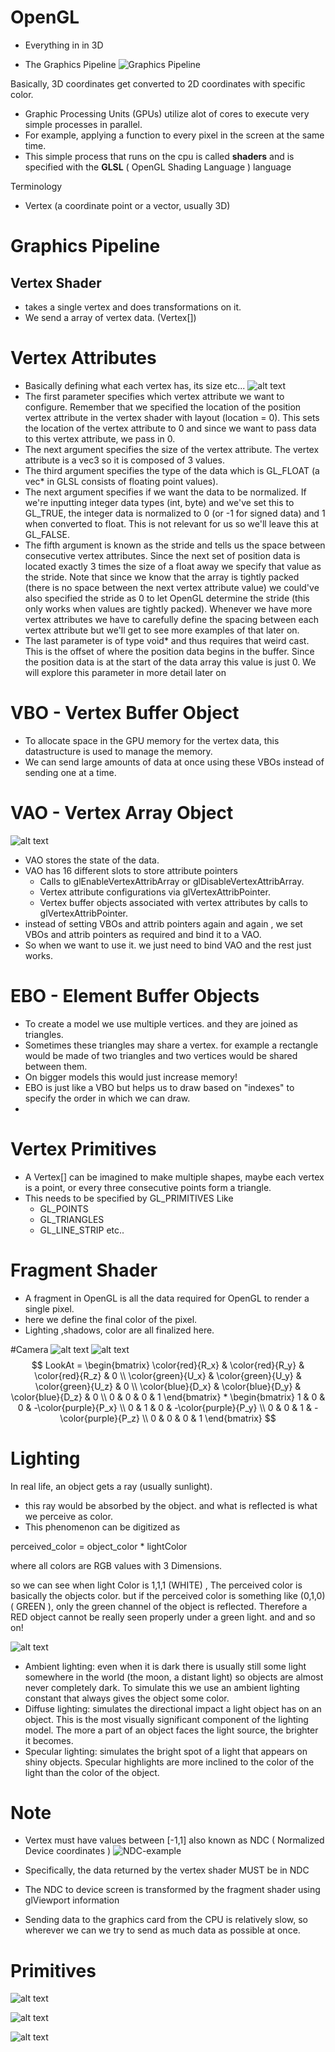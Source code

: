 

# OpenGL

- Everything in in 3D

- The Graphics Pipeline
![Graphics Pipeline](graphics_pipeline.png)


Basically, 3D coordinates get converted to 2D coordinates with specific color.

- Graphic Processing Units (GPUs) utilize alot of cores to execute very simple processes in parallel.
- For example, applying a function to every pixel in the screen at the same time.
- This simple process that runs on the cpu is called **shaders** and is specified with the **GLSL** ( OpenGL Shading Language ) language


Terminology
- Vertex (a coordinate point or a vector, usually 3D)
  


# Graphics Pipeline
## Vertex Shader
- takes a single vertex and does transformations on it.
- We send a array of vertex data. (Vertex[])
# Vertex Attributes
- Basically defining what each vertex has, its size etc...
![alt text](image.png)
- The first parameter specifies which vertex attribute we want to configure. Remember that we specified the location of the position vertex attribute in the vertex shader with layout (location = 0). This sets the location of the vertex attribute to 0 and since we want to pass data to this vertex attribute, we pass in 0.
- The next argument specifies the size of the vertex attribute. The vertex attribute is a vec3 so it is composed of 3 values.
- The third argument specifies the type of the data which is GL_FLOAT (a vec* in GLSL consists of floating point values).
- The next argument specifies if we want the data to be normalized. If we're inputting integer data types (int, byte) and we've set this to GL_TRUE, the integer data is normalized to 0 (or -1 for signed data) and 1 when converted to float. This is not relevant for us so we'll leave this at GL_FALSE.
- The fifth argument is known as the stride and tells us the space between consecutive vertex attributes. Since the next set of position data is located exactly 3 times the size of a float away we specify that value as the stride. Note that since we know that the array is tightly packed (there is no space between the next vertex attribute value) we could've also specified the stride as 0 to let OpenGL determine the stride (this only works when values are tightly packed). Whenever we have more vertex attributes we have to carefully define the spacing between each vertex attribute but we'll get to see more examples of that later on.
- The last parameter is of type void* and thus requires that weird cast. This is the offset of where the position data begins in the buffer. Since the position data is at the start of the data array this value is just 0. We will explore this parameter in more detail later on

# VBO - Vertex Buffer Object
- To allocate space in the GPU memory for the vertex data, this datastructure is used to manage the memory.
- We can send large amounts of data at once using these VBOs instead of sending one at a time.


# VAO - Vertex Array Object

![alt text](image-2.png)

- VAO stores the state of the data.
- VAO has 16 different slots to store attribute pointers
  - Calls to glEnableVertexAttribArray or glDisableVertexAttribArray.
  - Vertex attribute configurations via glVertexAttribPointer.
  - Vertex buffer objects associated with vertex attributes by calls to glVertexAttribPointer.
- instead of setting VBOs and attrib pointers again and again , we set VBOs and attrib pointers as required and bind it to a VAO.
- So when we want to use it. we just need to bind VAO and the rest just works.

# EBO - Element Buffer Objects

- To create a model we use multiple vertices. and they are joined as triangles.
- Sometimes these triangles may share a vertex. for example a rectangle would be made of two triangles and two vertices would be shared between them.
- On bigger models this would just increase memory!
- EBO is just like a VBO but helps us to draw based on "indexes" to specify the order in which we can draw.
- 
# Vertex Primitives
- A Vertex[] can be imagined to make multiple shapes, maybe each vertex is a point, or every three consecutive points form a triangle.
- This needs to be specified by GL_PRIMITIVES Like
    - GL_POINTS
    - GL_TRIANGLES
    - GL_LINE_STRIP etc..
  



# Fragment Shader
- A fragment in OpenGL is all the data required for OpenGL to render a single pixel.
- here we define the final color of the pixel.
- Lighting ,shadows, color are all finalized here.


#Camera
![alt text](image-4.png)
![alt text](image-3.png)
$$
LookAt = \begin{bmatrix} \color{red}{R_x} & \color{red}{R_y} & \color{red}{R_z} & 0 \\ \color{green}{U_x} & \color{green}{U_y} & \color{green}{U_z} & 0 \\ \color{blue}{D_x} & \color{blue}{D_y} & \color{blue}{D_z} & 0 \\ 0 & 0 & 0  & 1 \end{bmatrix} * \begin{bmatrix} 1 & 0 & 0 & -\color{purple}{P_x} \\ 0 & 1 & 0 & -\color{purple}{P_y} \\ 0 & 0 & 1 & -\color{purple}{P_z} \\ 0 & 0 & 0  & 1 \end{bmatrix}
$$


# Lighting

In real life, an object gets a ray (usually sunlight).
- this ray would be absorbed by the object. and what is reflected is what we perceive as color.
- This phenomenon can be digitized as

perceived_color = object_color * lightColor

where all colors are RGB values with 3 Dimensions.

so we can see when light Color is 1,1,1 (WHITE) , The perceived color is basically the objects color.
but if the perceived color is something like (0,1,0) ( GREEN ),
only the green channel of the object is reflected.
Therefore a RED object cannot be really seen properly under a green light. and and so on!

![alt text](image-5.png)

- Ambient lighting: even when it is dark there is usually still some light somewhere in the world (the moon, a distant light) so objects are almost never completely dark. To simulate this we use an ambient lighting constant that always gives the object some color.
- Diffuse lighting: simulates the directional impact a light object has on an object. This is the most visually significant component of the lighting model. The more a part of an object faces the light source, the brighter it becomes.
- Specular lighting: simulates the bright spot of a light that appears on shiny objects. Specular highlights are more inclined to the color of the light than the color of the object.
# Note

- Vertex must have values between [-1,1] also known as NDC ( Normalized Device coordinates )
![NDC-example](ndc_example.png)

- Specifically, the data returned by the vertex shader MUST be in NDC
- The NDC to device screen is transformed by the fragment shader using glViewport information
- Sending data to the graphics card from the CPU is relatively slow, so wherever we can we try to send as much data as possible at once.



# Primitives

![alt text](image-6.png)

![alt text](image-7.png)

![alt text](image-8.png)